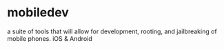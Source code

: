 # mobiledev
a suite of tools that will allow for development, rooting, and jailbreaking of mobile phones.  iOS &amp; Android
